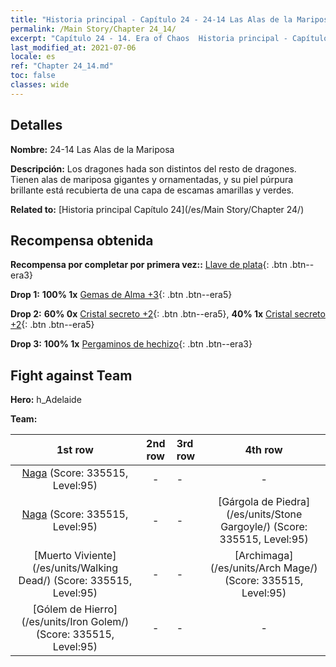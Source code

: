 ```yaml
---
title: "Historia principal - Capítulo 24 - 24-14 Las Alas de la Mariposa"
permalink: /Main Story/Chapter 24_14/
excerpt: "Capítulo 24 - 14. Era of Chaos  Historia principal - Capítulo 24_14. 24-14 Las Alas de la Mariposa"
last_modified_at: 2021-07-06
locale: es
ref: "Chapter 24_14.md"
toc: false
classes: wide
---
```


## Detalles

 **Nombre:** 24-14 Las Alas de la Mariposa

 **Descripción:** Los dragones hada son distintos del resto de dragones. Tienen alas de mariposa gigantes y ornamentadas, y su piel púrpura brillante está recubierta de una capa de escamas amarillas y verdes.

 **Related to:** [Historia principal Capítulo 24](/es/Main Story/Chapter 24/)

## Recompensa obtenida

 **Recompensa por completar por primera vez::** [Llave de plata](/ItemsES/con_693/){: .btn .btn--era3}

 **Drop 1:** **100% 1x** [Gemas de Alma +3](/ItemsES/mat_86/){: .btn .btn--era5}

 **Drop 2:** **60% 0x** [Cristal secreto +2](/ItemsES/mat_80/){: .btn .btn--era5}, **40% 1x** [Cristal secreto +2](/ItemsES/mat_80/){: .btn .btn--era5}

 **Drop 3:** **100% 1x** [Pergaminos de hechizo](/ItemsES/con_694/){: .btn .btn--era3}


## Fight against Team
 **Hero:** h_Adelaide

 **Team:**


  | 1st row | 2nd row | 3rd row | 4th row |
  |:----:|:----:|:----|:----:|
  | [Naga](/es/units/Naga/) (Score: 335515, Level:95)  | - | - | - |
  | [Naga](/es/units/Naga/) (Score: 335515, Level:95)  | - | - | [Gárgola de Piedra](/es/units/Stone Gargoyle/) (Score: 335515, Level:95)  |
  | [Muerto Viviente](/es/units/Walking Dead/) (Score: 335515, Level:95)  | - | - | [Archimaga](/es/units/Arch Mage/) (Score: 335515, Level:95)  |
  | [Gólem de Hierro](/es/units/Iron Golem/) (Score: 335515, Level:95)  | - | - | - |


